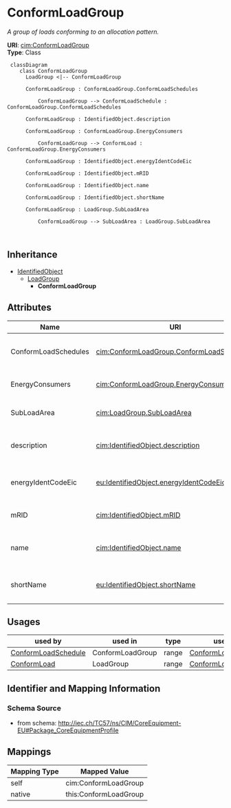 # ConformLoadGroup


_A group of loads conforming to an allocation pattern._





**URI**: [cim:ConformLoadGroup](http://iec.ch/TC57/CIM100#ConformLoadGroup)<br />
**Type**: Class




```mermaid
 classDiagram
    class ConformLoadGroup
      LoadGroup <|-- ConformLoadGroup
      
      ConformLoadGroup : ConformLoadGroup.ConformLoadSchedules
        
          ConformLoadGroup --> ConformLoadSchedule : ConformLoadGroup.ConformLoadSchedules
        
      ConformLoadGroup : IdentifiedObject.description
        
      ConformLoadGroup : ConformLoadGroup.EnergyConsumers
        
          ConformLoadGroup --> ConformLoad : ConformLoadGroup.EnergyConsumers
        
      ConformLoadGroup : IdentifiedObject.energyIdentCodeEic
        
      ConformLoadGroup : IdentifiedObject.mRID
        
      ConformLoadGroup : IdentifiedObject.name
        
      ConformLoadGroup : IdentifiedObject.shortName
        
      ConformLoadGroup : LoadGroup.SubLoadArea
        
          ConformLoadGroup --> SubLoadArea : LoadGroup.SubLoadArea
        
      
```





## Inheritance
* [IdentifiedObject](IdentifiedObject.md)
    * [LoadGroup](LoadGroup.md)
        * **ConformLoadGroup**



## Attributes


| Name | URI | Cardinality and Range | Description | Inheritance |
| ---  | --- | --- | --- | --- |
| ConformLoadSchedules | [cim:ConformLoadGroup.ConformLoadSchedules](http://iec.ch/TC57/CIM100#ConformLoadGroup.ConformLoadSchedules) | 0..* <br />  [ConformLoadSchedule](ConformLoadSchedule.md)  | The ConformLoadSchedules in the ConformLoadGroup | direct |
| EnergyConsumers | [cim:ConformLoadGroup.EnergyConsumers](http://iec.ch/TC57/CIM100#ConformLoadGroup.EnergyConsumers) | 1..* <br />  [ConformLoad](ConformLoad.md)  | Conform loads assigned to this ConformLoadGroup | direct |
| SubLoadArea | [cim:LoadGroup.SubLoadArea](http://iec.ch/TC57/CIM100#LoadGroup.SubLoadArea) | 1..1 <br />  [SubLoadArea](SubLoadArea.md)  | The SubLoadArea where the Loadgroup belongs | [LoadGroup](LoadGroup.md) |
| description | [cim:IdentifiedObject.description](http://iec.ch/TC57/CIM100#IdentifiedObject.description) | 0..1 <br />  string  | The description is a free human readable text describing or naming the object | [IdentifiedObject](IdentifiedObject.md) |
| energyIdentCodeEic | [eu:IdentifiedObject.energyIdentCodeEic](http://iec.ch/TC57/CIM100-European#IdentifiedObject.energyIdentCodeEic) | 0..1 <br />  string  | The attribute is used for an exchange of the EIC code (Energy identification ... | [IdentifiedObject](IdentifiedObject.md) |
| mRID | [cim:IdentifiedObject.mRID](http://iec.ch/TC57/CIM100#IdentifiedObject.mRID) | 1..1 <br />  string  | Master resource identifier issued by a model authority | [IdentifiedObject](IdentifiedObject.md) |
| name | [cim:IdentifiedObject.name](http://iec.ch/TC57/CIM100#IdentifiedObject.name) | 1..1 <br />  string  | The name is any free human readable and possibly non unique text naming the o... | [IdentifiedObject](IdentifiedObject.md) |
| shortName | [eu:IdentifiedObject.shortName](http://iec.ch/TC57/CIM100-European#IdentifiedObject.shortName) | 0..1 <br />  string  | The attribute is used for an exchange of a human readable short name with len... | [IdentifiedObject](IdentifiedObject.md) |





## Usages

| used by | used in | type | used |
| ---  | --- | --- | --- |
| [ConformLoadSchedule](ConformLoadSchedule.md) | ConformLoadGroup | range | [ConformLoadGroup](ConformLoadGroup.md) |
| [ConformLoad](ConformLoad.md) | LoadGroup | range | [ConformLoadGroup](ConformLoadGroup.md) |






## Identifier and Mapping Information







### Schema Source


* from schema: http://iec.ch/TC57/ns/CIM/CoreEquipment-EU#Package_CoreEquipmentProfile





## Mappings

| Mapping Type | Mapped Value |
| ---  | ---  |
| self | cim:ConformLoadGroup |
| native | this:ConformLoadGroup |




